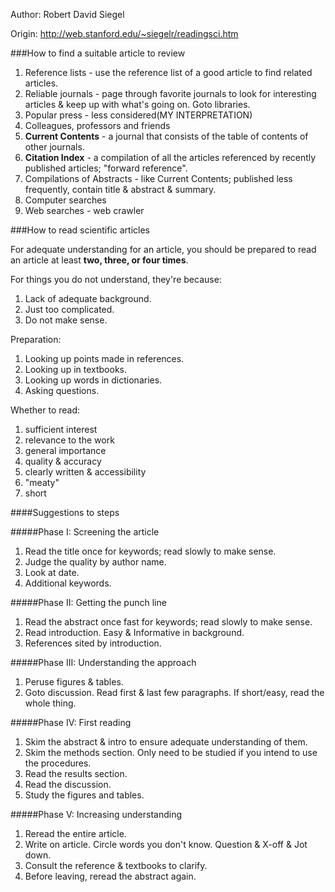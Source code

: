 Author: Robert David Siegel

Origin: http://web.stanford.edu/~siegelr/readingsci.htm

###How to find a suitable article to review

1. Reference lists - use the reference list of a good article to find related articles.
2. Reliable journals - page through favorite journals to look for interesting articles & keep up with what's going on. Goto libraries.
3. Popular press - less considered(MY INTERPRETATION)
4. Colleagues, professors and friends
5. **Current Contents** - a journal that consists of the table of contents of other journals.
6. **Citation Index** - a compilation of all the articles referenced by recently published articles; "forward reference".
7. Compilations of Abstracts - like Current Contents; published less frequently, contain title & abstract & summary.
8. Computer searches
9. Web searches - web crawler

###How to read scientific articles

For adequate understanding for an article, you should be prepared to read an article at least **two, three, or four times**.

For things you do not understand, they're because:

1. Lack of adequate background.
2. Just too complicated.
3. Do not make sense.

Preparation:

1. Looking up points made in references.
2. Looking up in textbooks.
3. Looking up words in dictionaries.
4. Asking questions.

Whether to read:

1. sufficient interest
2. relevance to the work
3. general importance
4. quality & accuracy
5. clearly written & accessibility
6. "meaty"
7. short

####Suggestions to steps

#####Phase I: Screening the article

1. Read the title once for keywords; read slowly to make sense.
2. Judge the quality by author name.
3. Look at date.
4. Additional keywords.

#####Phase II: Getting the punch line

1. Read the abstract once fast for keywords; read slowly to make sense.
2. Read introduction. Easy & Informative in background.
3. References sited by introduction.

#####Phase III: Understanding the approach

1. Peruse figures & tables.
2. Goto discussion. Read first & last few paragraphs. If short/easy, read the whole thing.

#####Phase IV: First reading

1. Skim the abstract & intro to ensure adequate understanding of them.
2. Skim the methods section. Only need to be studied if you intend to use the procedures.
3. Read the results section.
4. Read the discussion.
5. Study the figures and tables.

#####Phase V: Increasing understanding

1. Reread the entire article.
2. Write on article. Circle words you don't know. Question & X-off & Jot down.
3. Consult the reference & textbooks to clarify.
4. Before leaving, reread the abstract again.